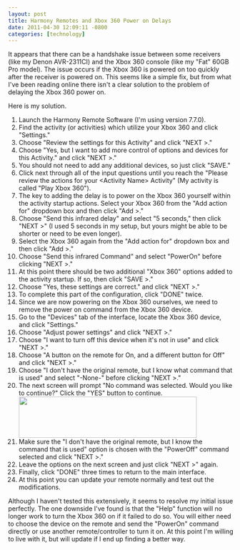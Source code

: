 ```yaml
---
layout: post
title: Harmony Remotes and Xbox 360 Power on Delays
date: 2011-04-30 12:09:11 -0800
categories: [technology]
---
```

It appears that there can be a handshake issue between some receivers (like my Denon AVR-2311CI) and the Xbox 360 console (like my "Fat" 60GB Pro model).  The issue occurs if the Xbox 360 is powered on too quickly after the receiver is powered on.  This seems like a simple fix, but from what I've been reading online there isn't a clear solution to the problem of delaying the Xbox 360 power on.

Here is my solution.
<ol>
  <li>Launch the Harmony Remote Software (I'm using version 7.7.0).</li>
  <li>Find the activity (or activities) which utilize your Xbox 360 and click "Settings."<br /><div class="image_block"><a href="http://kylefarnung.com/media/blogs/kylefarnung/harmony/harmony1.png"><img alt="" src="http://kylefarnung.com/media/blogs/kylefarnung/harmony/harmony1.png" /></a></div></li>
  <li>Choose "Review the settings for this Activity" and click "NEXT >."<br /><div class="image_block"><a href="http://kylefarnung.com/media/blogs/kylefarnung/harmony/harmony2.PNG"><img alt="" src="http://kylefarnung.com/media/blogs/kylefarnung/harmony/harmony2.PNG" /></a></div></li>
  <li>Choose "Yes, but I want to add more control of options and devices for this Activity." and click "NEXT &gt;."</li>
  <li>You should not need to add any additional devices, so just click "SAVE."</li>
  <li>Click next through all of the input questions until you reach the "Please review the actions for your &lt;Activity Name&gt; Activity" (My activity is called "Play Xbox 360").<br /><div class="image_block"><a href="http://kylefarnung.com/media/blogs/kylefarnung/harmony/harmony3.png"><img alt="" src="http://kylefarnung.com/media/blogs/kylefarnung/harmony/harmony3_small.png" /></a></div></li>
  <li>The key to adding the delay is to power on the Xbox 360 yourself within the activity startup actions.  Select your Xbox 360 from the "Add action for" dropdown box and then click "Add &gt;."<br /><div class="image_block"><a href="http://kylefarnung.com/media/blogs/kylefarnung/harmony/harmony4.png"><img alt="" src="http://kylefarnung.com/media/blogs/kylefarnung/harmony/harmony4_small.png" /></a></div></li>
  <li>Choose "Send this infrared delay" and select "5 seconds," then click "NEXT &gt;" (I used 5 seconds in my setup, but yours might be able to be shorter or need to be even longer).<br /><div class="image_block"><a href="http://kylefarnung.com/media/blogs/kylefarnung/harmony/harmony5.PNG"><img alt="" src="http://kylefarnung.com/media/blogs/kylefarnung/harmony/harmony5.PNG" /></a></div></li>
  <li>Select the Xbox 360 again from the "Add action for" dropdown box and then click "Add >."</li>
  <li>Choose "Send this infrared Command" and select "PowerOn" before clicking "NEXT &gt;."<br /><div class="image_block"><a href="http://kylefarnung.com/media/blogs/kylefarnung/harmony/harmony6.PNG"><img alt="" src="http://kylefarnung.com/media/blogs/kylefarnung/harmony/harmony6.PNG" /></a></div></li>
  <li>At this point there should be two additional "Xbox 360" options added to the activity startup.  If so, then click "SAVE &gt;."<br /><div class="image_block"><a href="http://kylefarnung.com/media/blogs/kylefarnung/harmony/harmony7.PNG"><img alt="" src="http://kylefarnung.com/media/blogs/kylefarnung/harmony/harmony7_small.png" /></a></div></li>
  <li>Choose "Yes, these settings are correct." and click "NEXT &gt;."</li>
  <li>To complete this part of the configuration, click "DONE" twice.</li>
  <li>Since we are now powering on the Xbox 360 ourselves, we need to remove the power on command from the Xbox 360 device.</li>
  <li>Go to the "Devices" tab of the interface, locate the Xbox 360 device, and click "Settings."<br /><div class="image_block"><a href="http://kylefarnung.com/media/blogs/kylefarnung/harmony/harmony8.PNG"><img alt="" src="http://kylefarnung.com/media/blogs/kylefarnung/harmony/harmony8.PNG" /></a></div></li>
  <li>Choose "Adjust power settings" and click "NEXT &gt;."<br /><div class="image_block"><a href="http://kylefarnung.com/media/blogs/kylefarnung/harmony/harmony9.PNG"><img alt="" src="http://kylefarnung.com/media/blogs/kylefarnung/harmony/harmony9.PNG" /></a></div></li>
  <li>Choose "I want to turn off this device when it's not in use" and click "NEXT &gt;."<br /><div class="image_block"><a href="http://kylefarnung.com/media/blogs/kylefarnung/harmony/harmony10.PNG"><img alt="" src="http://kylefarnung.com/media/blogs/kylefarnung/harmony/harmony10_small.png" /></a></div></li>
  <li>Choose "A button on the remote for On, and a different button for Off" and click "NEXT &gt;."<br /><div class="image_block"><a href="http://kylefarnung.com/media/blogs/kylefarnung/harmony/harmony11.PNG"><img alt="" src="http://kylefarnung.com/media/blogs/kylefarnung/harmony/harmony11.PNG" /></a></div></li>
  <li>Choose "I don't have the original remote, but I know what command that is used" and select "-None-" before clicking "NEXT &gt;."<br /><div class="image_block"><a href="http://kylefarnung.com/media/blogs/kylefarnung/harmony/harmony12.PNG"><img alt="" src="http://kylefarnung.com/media/blogs/kylefarnung/harmony/harmony12_small.png" /></a></div></li>
  <li>The next screen will prompt "No command was selected.  Would you like to continue?"  Click the "YES" button to continue.<br /><div class="image_block"><a href="http://kylefarnung.com/media/blogs/kylefarnung/harmony/harmony13.PNG?mtime=1304193114"><img alt="" src="http://kylefarnung.com/media/blogs/kylefarnung/harmony/harmony13.PNG?mtime=1304193114" width="398" height="92" /></a></div></li>
  <li>Make sure the "I don't have the original remote, but I know the command that is used" option is chosen with the "PowerOff" command selected and click "NEXT &gt;."</li>
  <li>Leave the options on the next screen and just click "NEXT &gt;" again.</li>
  <li>Finally, click "DONE" three times to return to the main interface.</li>
  <li>At this point you can update your remote normally and test out the modifications.</li>
</ol>

Although I haven't tested this extensively, it seems to resolve my initial issue perfectly.  The one downside I've found is that the "Help" function will no longer work to turn the Xbox 360 on if it failed to do so.  You will either need to choose the device on the remote and send the "PowerOn" command directly or use another remote/controller to turn it on.  At this point I'm willing to live with it, but will update if I end up finding a better way.